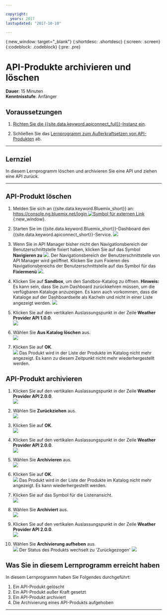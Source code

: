 ```yaml
---

copyright:
  years: 2017
lastupdated: "2017-10-10"

---
```


{:new_window: target="_blank"}
{:shortdesc: .shortdesc}
{:screen: .screen}
{:codeblock: .codeblock}
{:pre: .pre}

# API-Produkte archivieren und löschen
**Dauer**: 15 Minuten  
**Kenntnisstufe**: Anfänger 

## Voraussetzungen

1. [Richten Sie die {{site.data.keyword.apiconnect_full}}-Instanz ein](tut_prereq_set_up_apic_instance.html).

2. Schließen Sie das [Lernprogramm zum Außerkraftsetzen von API-Produkten](tut_manage_supercede.html) ab.

---
## Lernziel
In diesem Lernprogramm löschen und archivieren Sie eine API und ziehen eine API zurück.

---
## API-Produkt löschen
1. Melden Sie sich an {{site.data.keyword.Bluemix_short}} an: [https://console.ng.bluemix.net/login ![Symbol für externen Link](../../../icons/launch-glyph.svg "Symbol für externen Link")](https://console.ng.bluemix.net/login){:new_window}.

2. Starten Sie im {{site.data.keyword.Bluemix_short}}-Dashboard den {{site.data.keyword.apiconnect_short}}-Service.
![](images/Bluemix.png)

3. Wenn Sie in API Manager bisher nicht den Navigationsbereich der Benutzerschnittstelle fixiert haben, klicken Sie auf das Symbol **Navigieren zu** ![](images/navigate-to.png). Der Navigationsbereich der Benutzerschnittstelle von API Manager wird geöffnet. Klicken Sie zum Fixieren des Navigationsbereichs der Benutzerschnittstelle auf das Symbol für das **Fixiermenü** ![](images/pinned.png).

4. Klicken Sie auf **Sandbox**, um den Sandbox-Katalog zu öffnen. **Hinweis:** Es kann sein, dass Sie zum Dashboard zurückkehren müssen, um die verfügbaren Kataloge anzuzeigen. Es kann auch vorkommen, dass die Kataloge auf der Dashboardseite als Kacheln und nicht in einer Liste angezeigt werden.
![](images/del-sandbox-list.png)

5. Klicken Sie auf den vertikalen Auslassungspunkt in der Zeile **Weather Provider API 1.0.0**.  
![](images/del-prod-list1.png)

6. Wählen Sie **Aus Katalog löschen** aus.  
![](images/del-del-from-cat.png)

7. Klicken Sie auf **OK**.  
![](images/del-del-dialog.png)
    Das Produkt wird in der Liste der Produkte im Katalog nicht mehr angezeigt. Es kann zu diesem Zeitpunkt nicht mehr wiederhergestellt werden.


## API-Produkt archivieren
1. Klicken Sie auf den vertikalen Auslassungspunkt in der Zeile **Weather Provider API 2.0.0**.  
![](images/del-prod-list2.png)

2. Wählen Sie **Zurückziehen** aus.  
![](images/del-select-retire.png)

3. Klicken Sie auf **OK**.  
![](images/del-retire-dialog.png)

4. Klicken Sie auf den vertikalen Auslassungspunkt in der Zeile **Weather Provider API 2.0.0**.  
![](images/del-prod-list3.png)

5. Wählen Sie **Archivieren** aus.  
![](images/del-select-archive.png)

6. Klicken Sie auf **OK**.  
![](images/del-archive-dialog.png)
    Das Produkt wird in der Liste der Produkte im Katalog nicht mehr angezeigt. Es kann wiederhergestellt werden.

7. Klicken Sie auf das Symbol für die Listenansicht.  
![](images/del-prod-list4.png)

8. Wählen Sie **Archiviert** aus.  
![](images/del-view-archived.png)

9. Klicken Sie auf den vertikalen Auslassungspunkt in der Zeile **Weather Provider API 2.0.0**.  
![](images/del-prod-list5.png)

10. Wählen Sie **Archivierung aufheben** aus.  
![](images/del-unarchive.png)
    Der Status des Produkts wechselt zu 'Zurückgezogen'
    ![](images/del-prod-list6.png)

 
 
## Was Sie in diesem Lernprogramm erreicht haben
In diesem Lernprogramm haben Sie Folgendes durchgeführt:

1. Ein API-Produkt gelöscht
2. Ein API-Produkt außer Kraft gesetzt
3. Ein API-Produkt archiviert
4. Die Archivierung eines API-Produkts aufgehoben

---












